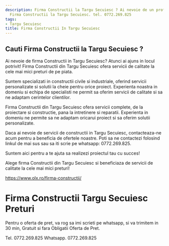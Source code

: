 ```yaml
---
description: Firma Constructii la Targu Secuiesc ? Ai nevoie de un profesionist in
  Firma Constructii la Targu Secuiesc. tel. 0772.269.825
tags:
- Targu Secuiesc
title: Firma Constructii In Targu Secuiesc
---
```



## Cauti Firma Constructii la Targu Secuiesc ?

Ai nevoie de firma Constructii in Targu Secuiesc? Atunci ai ajuns in locul potrivit! Firma Constructii din Targu Secuiesc ofera servicii de calitate la cele mai mici preturi de pe piata. 

Suntem specializati in constructii civile si industriale, oferind servicii personalizate si solutii la cheie pentru orice proiect. Experienta noastra in domeniu si echipa de specialisti ne permit sa oferim servicii de calitate si sa ne adaptam cerintelor clientilor. 

Firma Constructii din Targu Secuiesc ofera servicii complete, de la proiectare si constructie, pana la intretinere si reparatii. Experienta in domeniu ne permite sa ne adaptam oricarui proiect si sa oferim solutii personalizate. 

Daca ai nevoie de servicii de constructii in Targu Secuiesc, contacteaza-ne acum pentru a beneficia de ofertele noastre. Poti sa ne contactezi folosind linkul de mai sus sau sa iti scrie pe whatsapp: 0772.269.825. 

Suntem aici pentru a te ajuta sa realizezi proiectul tau cu succes! 

Alege firma Constructii din Targu Secuiesc si beneficiaza de servicii de calitate la cele mai mici preturi! 

https://www.olx.ro/firma-constructii/

# Firma Constructii Targu Secuiesc Preturi
Pentru o oferta de pret, va rog sa imi scrieti pe whatsapp, si va trimitem in 30 min, Gratuit si fara Obligatii Oferta de Pret.

Tel. 0772.269.825
Whatsapp. 0772.269.825
